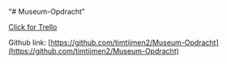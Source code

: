 "# Museum-Opdracht" 

[Click for Trello](https://trello.com/b/G30Zs8to/museum-opdracht)

Github link: [https://github.com/timtijmen2/Museum-Opdracht](https://github.com/timtijmen2/Museum-Opdracht)